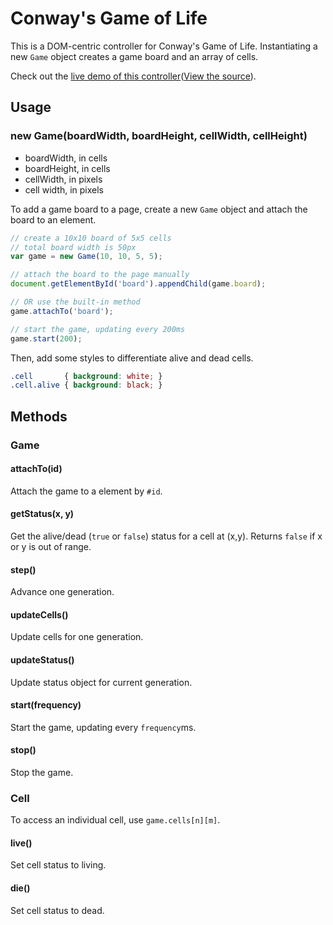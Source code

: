 # Conway's Game of Life

This is a DOM-centric controller for Conway's Game of Life. Instantiating a new `Game` object creates a game board and an array of cells.

Check out the [live demo of this controller](http://calebrash.github.io/game/)([View the source](https://github.com/calebrash/game/tree/gh-pages)).

## Usage
### new Game(boardWidth, boardHeight, cellWidth, cellHeight)
- boardWidth, in cells
- boardHeight, in cells
- cellWidth, in pixels
- cell width, in pixels

To add a game board to a page, create a new `Game` object and attach the board to an element.

```javascript
// create a 10x10 board of 5x5 cells
// total board width is 50px
var game = new Game(10, 10, 5, 5);

// attach the board to the page manually
document.getElementById('board').appendChild(game.board);

// OR use the built-in method
game.attachTo('board');

// start the game, updating every 200ms
game.start(200);
```

Then, add some styles to differentiate alive and dead cells.

```css
.cell       { background: white; }
.cell.alive { background: black; }
```

## Methods

### Game

#### attachTo(id)

Attach the game to a element by `#id`. 

#### getStatus(x, y)

Get the alive/dead (`true` or `false`) status for a cell at (x,y). Returns `false` if x or y is out of range.

#### step()

Advance one generation.

#### updateCells()

Update cells for one generation.

#### updateStatus()

Update status object for current generation.

#### start(frequency)

Start the game, updating every `frequency`ms.

#### stop()

Stop the game.


### Cell

To access an individual cell, use `game.cells[n][m]`.

#### live()

Set cell status to living.

#### die()

Set cell status to dead.


